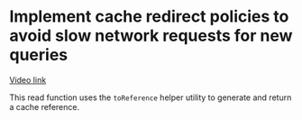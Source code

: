 # Implement cache redirect policies to avoid slow network requests for new queries

[Video link](https://www.egghead.io/lessons/egghead-implement-cache-redirect-policies-to-avoid-slow-network-requests-for-new-queries?pl=synchronize-client-and-server-state-in-react-using-apollo-client-a45b3b89)

<TimeStamp start="02:40" end="02:50">

This read function uses the `toReference` helper utility to generate and return a cache reference.

</TimeStamp>